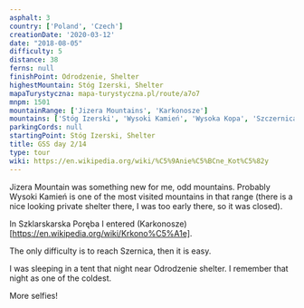 ```yaml
---
asphalt: 3
country: ['Poland', 'Czech']
creationDate: '2020-03-12'
date: "2018-08-05"
difficulty: 5
distance: 38
ferns: null
finishPoint: Odrodzenie, Shelter
highestMountain: Stóg Izerski, Shelter
mapaTurystyczna: mapa-turystyczna.pl/route/a7o7
mnpm: 1501
mountainRange: ['Jizera Mountains', 'Karkonosze']
mountains: ['Stóg Izerski', 'Wysoki Kamień', 'Wysoka Kopa', 'Szczernica', 'Sniezne Kotły']
parkingCords: null
startingPoint: Stóg Izerski, Shelter
title: GSS day 2/14
type: tour
wiki: https://en.wikipedia.org/wiki/%C5%9Anie%C5%BCne_Kot%C5%82y
---
```


Jizera Mountain was something new for me, odd mountains. Probably Wysoki Kamień is one of the most visited mountains in that range (there is a nice looking private shelter there, I was too early there, so it was closed).

In Szklarskarska Poręba I entered (Karkonosze)[https://en.wikipedia.org/wiki/Krkono%C5%A1e].

The only difficulty is to reach Szernica, then it is easy.

I was sleeping in a tent that night near Odrodzenie shelter. I remember that night as one of the coldest.

More selfies!
